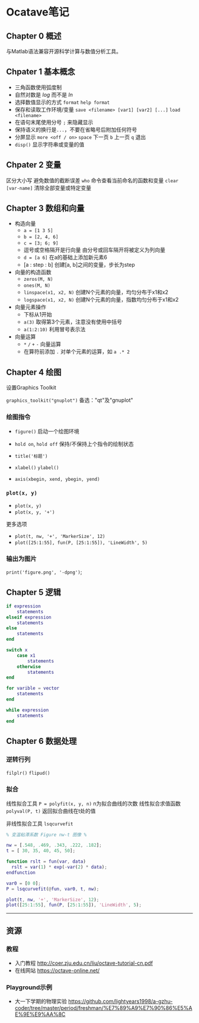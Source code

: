 # Ocatave笔记

## Chapter 0 概述

与Matlab语法兼容开源科学计算与数值分析工具。

## Chpater 1 基本概念

- 三角函数使用弧度制
- 自然对数是 *log* 而不是 *ln*
- 选择数值显示的方式 `format` `help format`
- 保存和读取工作环境/变量 `save <filename> [var1] [var2] [...]` `load <filename>`
- 在语句末尾使用分号 `;` 来隐藏显示
- 保持语义的换行是`...`，不要在省略号后附加任何符号
- 分屏显示 `more <off / on>` `space` 下一页 `b` 上一页 `q` 退出
- `disp()` 显示字符串或变量的值

## Chpater 2 变量

区分大小写 避免数值的截断误差
`who` 命令查看当前命名的函数和变量
`clear [var-name]` 清除全部变量或特定变量

## Chapter 3 数组和向量

- 构造向量
  - `a = [1 3 5]`
  - `b = [2, 4, 6]`
  - `c = [3; 6; 9]`
  - 逗号或空格隔开是行向量 由分号或回车隔开将被定义为列向量
  - `d = [a 6]` 在a的基础上添加新元素6
  - [a : step : b] 创建[a, b]之间的变量，步长为step
- 向量的构造函数
  - `zeros(M, N)`
  - `ones(M, N)`
  - `linspace(x1, x2, N)` 创建N个元素的向量，均匀分布于x1和x2
  - `logspace(x1, x2, N)`  创建N个元素的向量，指数均匀分布于x1和x2
- 向量元素操作
  - 下标从1开始
  - `a(3)` 取得第3个元素，注意没有使用中括号
  - `a(1:2:10)` 利用冒号表示法
- 向量运算
  - `*` `/` `+` `-` 向量运算
  - 在算符前添加 `.` 对单个元素的运算，如 `a .* 2`

## Chapter 4 绘图

设置Graphics Toolkit

`graphics_toolkit("gnuplot")` 备选："qt"及"gnuplot"

### 绘图指令

- `figure()` 启动一个绘图环境
- `hold on`, `hold off` 保持/不保持上个指令的绘制状态

- `title('标题')`
- `xlabel()` `ylabel()`
- `axis(xbegin, xend, ybegin, yend)`

### `plot(x, y)`

- `plot(x, y)`
- `plot(x, y, '+')`

更多选项

- `plot(t, nw, '+', 'MarkerSize', 12)`
- `plot([25:1:55], fun(P, [25:1:55]), 'LineWidth', 5)`

### 输出为图片

`print('figure.png', '-dpng')`;

## Chapter 5 逻辑

```matlab
if expression
    statements
elseif expression
    statements
else
    statements
end

switch x
    case x1
        statements
    otherwise
        statements
end

for varible = vector
    statements
end

while expression
    statements
end
```

## Chapter 6 数据处理

### 逆转行列

`filplr()` `flipud()`

### 拟合

线性拟合工具 `P = polyfit(x, y, n)` n为拟合曲线的次数
线性拟合求值函数 `polyval(P, t)` 返回拟合曲线在t处的值

非线性拟合工具 `lsqcurvefit`

```matlab
% 变温粘滞系数 Figure nw-t 图像 %

nw = [.548, .469, .343, .222, .182];
t = [ 30, 35, 40, 45, 50];

function rslt = fun(var, data)
  rslt = var(1) * exp(-var(2) * data);
endfunction

var0 = [0 0];
P = lsqcurvefit(@fun, var0, t, nw);

plot(t, nw, '+', 'MarkerSize', 12);
plot([25:1:55], fun(P, [25:1:55]), 'LineWidth', 5);
```

---

## 资源

### 教程

- 入门教程 <http://coer.zju.edu.cn/liu/octave-tutorial-cn.pdf>
- 在线网站 <https://octave-online.net/>

### Playground示例

- 大一下学期的物理实验 <https://github.com/lightyears1998/a-gzhu-coder/tree/master/period/freshman/%E7%89%A9%E7%90%86%E5%AE%9E%E9%AA%8C>

